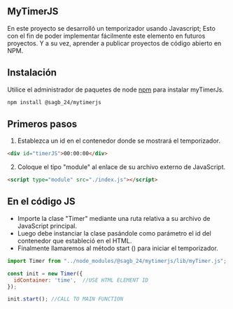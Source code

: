 ## MyTimerJS

En este proyecto se desarrolló un temporizador usando Javascript; Esto con el fin de poder implementar fácilmente este elemento en futuros proyectos. Y a su vez, aprender a publicar proyectos de código abierto en NPM.

## Instalación

Utilice el administrador de paquetes de node [npm](https://www.npmjs.com/) para instalar myTimerJs.

```bash
npm install @sagb_24/mytimerjs 
```

## Primeros pasos

1. Establezca un id en el contenedor donde se mostrará el temporizador.

```html
<div id="timerJS">00:00:00</div>
```
2. Coloque el tipo "module" al enlace de su archivo externo de JavaScript.

```html
<script type="module" src="./index.js"></script>
```

## En el código JS
- Importe la clase "Timer" mediante una ruta relativa a su archivo de JavaScript principal.
- Luego debe instanciar la clase pasándole como parámetro el id del contenedor que estableció en el HTML.
- Finalmente llamaremos al método start () para iniciar el temporizador.

```javascript
import Timer from "../node_modules/@sagb_24/mytimerjs/lib/myTimer.js";

const init = new Timer({
  idContainer: 'time',  //USE HTML ELEMENT ID
});

init.start(); //CALL TO MAIN FUNCTION
```
